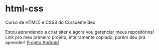 # html-css
 Curso de HTML5 e CSS3 do CursoemVídeo

Estou aprendendo a criar siter e agora vou gerenciar meus repositórios!
<br>
Link pro meu primeiro projeto, inteiramente copiado, porém deu pra aprender! <a href="https://madualvesz.github.io/Projeto-Android/">Projeto Android</a> 